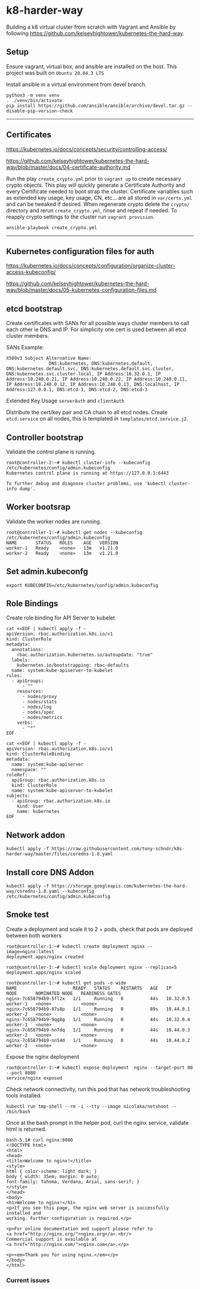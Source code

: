 # k8-harder-way

Building a k8 virtual cluster from scratch with Vagrant and Ansible by following https://github.com/kelseyhightower/kubernetes-the-hard-way.

## Setup

Ensure vagrant, virtual box, and ansible are installed on the host.  This project was built on `Ubuntu 20.04.3 LTS`

Install ansible in a virtual environment from devel branch.
```
python3 -m venv venv
. ./venv/bin/activate
pip install https://github.com/ansible/ansible/archive/devel.tar.gz --disable-pip-version-check
```

---
## Certificates
https://kubernetes.io/docs/concepts/security/controlling-access/

https://github.com/kelseyhightower/kubernetes-the-hard-way/blob/master/docs/04-certificate-authority.md

Run the play `create_crypto.yml` prior to `vagrant up` to create necessary crypto objects.  This play will quickly generate a Certificate Authority and every Certificate needed to boot strap the cluster.  Certificate variables such as extended key usage, key usage, CN, etc... are all stored in `var/certs.yml` and can be tweaked if desired.  When regenerate crypto delete the `crypto/` directory and rerun `create_crypto.yml`, rinse and repeat if needed.  To reapply crypto settings to the cluster run `vagrant provision`.

```
ansible-playbook create_crypto.yml
```
---
## Kubernetes configuration files for auth
https://kubernetes.io/docs/concepts/configuration/organize-cluster-access-kubeconfig/

https://github.com/kelseyhightower/kubernetes-the-hard-way/blob/master/docs/05-kubernetes-configuration-files.md

## etcd bootstrap
Create certificates with SANs for all possible ways cluster members to call each other ie DNS and IP. For simplicity one cert is used between all etcd cluster members.

SANs Example:
```
X509v3 Subject Alternative Name:
                DNS:kubernetes, DNS:kubernetes.default, DNS:kubernetes.default.svc, DNS:kubernetes.default.svc.cluster, DNS:kubernetes.svc.cluster.local, IP Address:10.32.0.1, IP Address:10.240.0.21, IP Address:10.240.0.22, IP Address:10.240.0.11, IP Address:10.240.0.12, IP Address:10.240.0.13, DNS:localhost, IP Address:127.0.0.1, DNS:etcd-1, DNS:etcd-2, DNS:etcd-3
```
Extended Key Usage `serverAuth` and `clientAuth`

Distribute the cert/key pair and CA chain to all etcd nodes.  Create `etcd.service` on all nodes, this is templated in `templates/etcd.service.j2`.


## Controller bootstrap

Validate the control plane is running.
```
root@controller-2:~# kubectl cluster-info --kubeconfig /etc/kubernetes/config/admin.kubeconfig
Kubernetes control plane is running at https://127.0.0.1:6443

To further debug and diagnose cluster problems, use 'kubectl cluster-info dump'.
```

## Worker bootsrap

Validate the worker nodes are running.
```
root@controller-1:~# kubectl get nodes --kubeconfig /etc/kubernetes/config/admin.kubeconfig
NAME       STATUS   ROLES    AGE   VERSION
worker-1   Ready    <none>   13m   v1.21.0
worker-2   Ready    <none>   13m   v1.21.0
```
## Set admin.kubeconfg
```
export KUBECONFIG=/etc/kubernetes/config/admin.kubeconfig
```
## Role Bindings

Create role binding for API Server to kubelet
```
cat <<EOF | kubectl apply -f -
apiVersion: rbac.authorization.k8s.io/v1
kind: ClusterRole
metadata:
  annotations:
    rbac.authorization.kubernetes.io/autoupdate: "true"
  labels:
    kubernetes.io/bootstrapping: rbac-defaults
  name: system:kube-apiserver-to-kubelet
rules:
  - apiGroups:
      - ""
    resources:
      - nodes/proxy
      - nodes/stats
      - nodes/log
      - nodes/spec
      - nodes/metrics
    verbs:
      - "*"
EOF

cat <<EOF | kubectl apply -f -
apiVersion: rbac.authorization.k8s.io/v1
kind: ClusterRoleBinding
metadata:
  name: system:kube-apiserver
  namespace: ""
roleRef:
  apiGroup: rbac.authorization.k8s.io
  kind: ClusterRole
  name: system:kube-apiserver-to-kubelet
subjects:
  - apiGroup: rbac.authorization.k8s.io
    kind: User
    name: kubernetes
EOF
```
## Network addon

```
kubectl apply -f https://raw.githubusercontent.com/tony-schndr/k8s-harder-way/master/files/coredns-1.8.yaml
```
## Install core DNS Addon

```
kubectl apply -f https://storage.googleapis.com/kubernetes-the-hard-way/coredns-1.8.yaml --kubeconfig /etc/kubernetes/config/admin.kubeconfig
```


Smoke test
---

Create a deployment and scale it to 2 + pods, check that pods are deployed between both workers
```
root@controller-1:~# kubectl create deployment nginx --image=nginx:latest
deployment.apps/nginx created

root@controller-1:~# kubectl scale deployment nginx --replicas=5
deployment.apps/nginx scaled

root@controller-1:~# kubectl get pods -o wide
NAME                     READY   STATUS    RESTARTS   AGE   IP          NODE       NOMINATED NODE   READINESS GATES
nginx-7c658794b9-5fl2x   1/1     Running   0          44s   10.32.0.5   worker-1   <none>           <none>
nginx-7c658794b9-87s8p   1/1     Running   0          89s   10.44.0.1   worker-2   <none>           <none>
nginx-7c658794b9-9qg8g   1/1     Running   0          44s   10.32.0.4   worker-1   <none>           <none>
nginx-7c658794b9-hn7dq   1/1     Running   0          44s   10.44.0.3   worker-2   <none>           <none>
nginx-7c658794b9-nn54d   1/1     Running   0          44s   10.44.0.2   worker-2   <none>           <none>
```

Expose the nginx deployment
```
root@controller-1:~# kubectl expose deployment  nginx --target-port 80 --port 8080
service/nginx exposed
```

Check network connectivity, run this pod that has network troubleshooting tools installed. 
```
kubectl run tmp-shell --rm -i --tty --image nicolaka/netshoot -- /bin/bash
```

Once at the bash prompt in the helper pod, curl the nginx service, validate html is returned.
```
bash-5.1# curl nginx:8080
<!DOCTYPE html>
<html>
<head>
<title>Welcome to nginx!</title>
<style>
html { color-scheme: light dark; }
body { width: 35em; margin: 0 auto;
font-family: Tahoma, Verdana, Arial, sans-serif; }
</style>
</head>
<body>
<h1>Welcome to nginx!</h1>
<p>If you see this page, the nginx web server is successfully installed and
working. Further configuration is required.</p>

<p>For online documentation and support please refer to
<a href="http://nginx.org/">nginx.org</a>.<br/>
Commercial support is available at
<a href="http://nginx.com/">nginx.com</a>.</p>

<p><em>Thank you for using nginx.</em></p>
</body>
</html>
```

### Current issues
